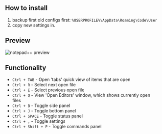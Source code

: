 
## How to install
1. backup first old configs first: `%USERPROFILE%\AppData\Roaming\Code\User`
2. copy new settings in.

## Preview
![notepad++ preview](./preview.PNG)

## Functionality
- `Ctrl + TAB`       - Open 'tabs' quick view of items that are open
- `Ctrl + R`         - Select next open file
- `Ctrl + E`         - Select previous open file
- `Ctrl + Q`         - View 'Open Editors' window, which shows currently open files
- `Ctrl + B`         - Toggle side panel
- `Ctrl + J`         - Toggle bottom panel
- `Ctrl + SPACE`     - Toggle status panel
- `Ctrl + ,`         - Toggle settings
- `Ctrl + Shift + P` - Toggle commands panel